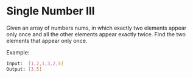 # Single Number III

Given an array of numbers nums, in which exactly two elements appear only once and all the other elements appear exactly twice. Find the two elements that appear only once.

Example:

```bash
Input:  [1,2,1,3,2,5]
Output: [3,5]
```